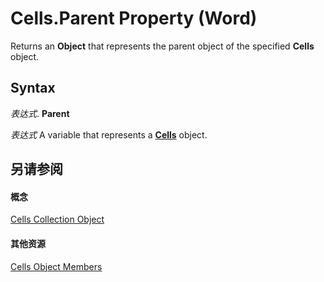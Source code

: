 
# Cells.Parent Property (Word)

Returns an  **Object** that represents the parent object of the specified **Cells** object.


## Syntax

 _表达式_. **Parent**

 _表达式_ A variable that represents a **[Cells](ceaa5b45-518d-d6ea-1ce8-5a34f6e37046.md)** object.


## 另请参阅


#### 概念


[Cells Collection Object](ceaa5b45-518d-d6ea-1ce8-5a34f6e37046.md)
#### 其他资源


[Cells Object Members](http://msdn.microsoft.com/library/23987658-36d2-6b8e-c71a-edba44fd31cc%28Office.15%29.aspx)